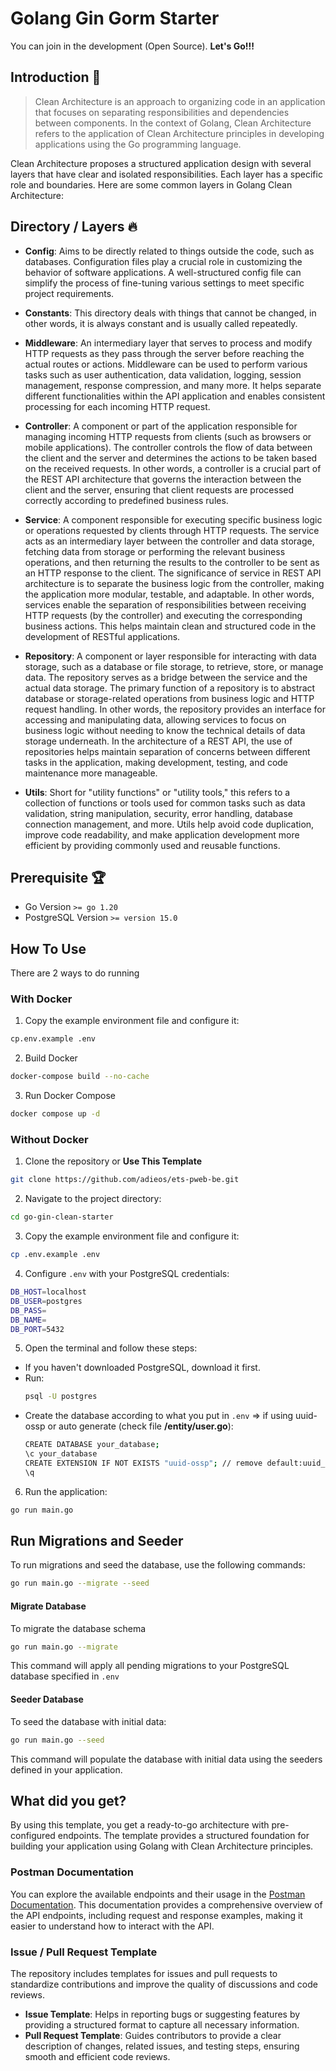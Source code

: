# Golang Gin Gorm Starter
You can join in the development (Open Source). **Let's Go!!!**

## Introduction 👋
> Clean Architecture is an approach to organizing code in an application that focuses on separating responsibilities and dependencies between components. In the context of Golang, Clean Architecture refers to the application of Clean Architecture principles in developing applications using the Go programming language.

Clean Architecture proposes a structured application design with several layers that have clear and isolated responsibilities. Each layer has a specific role and boundaries. Here are some common layers in Golang Clean Architecture:

## Directory / Layers 🔥
- **Config**: Aims to be directly related to things outside the code, such as databases. Configuration files play a crucial role in customizing the behavior of software applications. A well-structured config file can simplify the process of fine-tuning various settings to meet specific project requirements.

- **Constants**: This directory deals with things that cannot be changed, in other words, it is always constant and is usually called repeatedly.

- **Middleware**: An intermediary layer that serves to process and modify HTTP requests as they pass through the server before reaching the actual routes or actions. Middleware can be used to perform various tasks such as user authentication, data validation, logging, session management, response compression, and many more. It helps separate different functionalities within the API application and enables consistent processing for each incoming HTTP request.

- **Controller**: A component or part of the application responsible for managing incoming HTTP requests from clients (such as browsers or mobile applications). The controller controls the flow of data between the client and the server and determines the actions to be taken based on the received requests. In other words, a controller is a crucial part of the REST API architecture that governs the interaction between the client and the server, ensuring that client requests are processed correctly according to predefined business rules.

- **Service**: A component responsible for executing specific business logic or operations requested by clients through HTTP requests. The service acts as an intermediary layer between the controller and data storage, fetching data from storage or performing the relevant business operations, and then returning the results to the controller to be sent as an HTTP response to the client. The significance of service in REST API architecture is to separate the business logic from the controller, making the application more modular, testable, and adaptable. In other words, services enable the separation of responsibilities between receiving HTTP requests (by the controller) and executing the corresponding business actions. This helps maintain clean and structured code in the development of RESTful applications.

- **Repository**: A component or layer responsible for interacting with data storage, such as a database or file storage, to retrieve, store, or manage data. The repository serves as a bridge between the service and the actual data storage. The primary function of a repository is to abstract database or storage-related operations from business logic and HTTP request handling. In other words, the repository provides an interface for accessing and manipulating data, allowing services to focus on business logic without needing to know the technical details of data storage underneath. In the architecture of a REST API, the use of repositories helps maintain separation of concerns between different tasks in the application, making development, testing, and code maintenance more manageable.

- **Utils**: Short for "utility functions" or "utility tools," this refers to a collection of functions or tools used for common tasks such as data validation, string manipulation, security, error handling, database connection management, and more. Utils help avoid code duplication, improve code readability, and make application development more efficient by providing commonly used and reusable functions.

## Prerequisite 🏆
- Go Version `>= go 1.20`
- PostgreSQL Version `>= version 15.0`

## How To Use
There are 2 ways to do running
### With Docker
1. Copy the example environment file and configure it:
  ```bash 
  cp.env.example .env
  ```
2. Build Docker 
  ```bash
  docker-compose build --no-cache
  ```
3. Run Docker Compose
  ```bash
  docker compose up -d
  ```

### Without Docker
1. Clone the repository or **Use This Template**
  ```bash
  git clone https://github.com/adieos/ets-pweb-be.git
  ```
2. Navigate to the project directory:
  ```bash
  cd go-gin-clean-starter
  ```
3. Copy the example environment file and configure it:
  ```bash
  cp .env.example .env
  ```
4. Configure `.env` with your PostgreSQL credentials:
  ```bash
  DB_HOST=localhost
  DB_USER=postgres
  DB_PASS=
  DB_NAME=
  DB_PORT=5432
  ```
5. Open the terminal and follow these steps:
  - If you haven't downloaded PostgreSQL, download it first.
  - Run:
    ```bash
    psql -U postgres
    ```
  - Create the database according to what you put in `.env` => if using uuid-ossp or auto generate (check file **/entity/user.go**):
    ```bash
    CREATE DATABASE your_database;
    \c your_database
    CREATE EXTENSION IF NOT EXISTS "uuid-ossp"; // remove default:uuid_generate_v4() if you not use you can uncomment code in user_entity.go
    \q
    ``` 
6. Run the application:
  ```bash
  go run main.go
  ```

## Run Migrations and Seeder
To run migrations and seed the database, use the following commands:

```bash
go run main.go --migrate --seed
```

#### Migrate Database 
To migrate the database schema 
```bash
go run main.go --migrate
```
This command will apply all pending migrations to your PostgreSQL database specified in `.env`

#### Seeder Database 
To seed the database with initial data:
```bash
go run main.go --seed
```
This command will populate the database with initial data using the seeders defined in your application.

## What did you get?
By using this template, you get a ready-to-go architecture with pre-configured endpoints. The template provides a structured foundation for building your application using Golang with Clean Architecture principles.

### Postman Documentation
You can explore the available endpoints and their usage in the [Postman Documentation](https://documenter.getpostman.com/view/29665461/2s9YJaZQCG). This documentation provides a comprehensive overview of the API endpoints, including request and response examples, making it easier to understand how to interact with the API.

### Issue / Pull Request Template

The repository includes templates for issues and pull requests to standardize contributions and improve the quality of discussions and code reviews.

- **Issue Template**: Helps in reporting bugs or suggesting features by providing a structured format to capture all necessary information.
- **Pull Request Template**: Guides contributors to provide a clear description of changes, related issues, and testing steps, ensuring smooth and efficient code reviews.